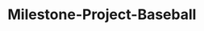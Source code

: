 # Milestone-Project-Baseball
<!--
    The purpose of this project is to create a miniature baseball simulation that encapsulates one pivotal at-bat and provides the player with a psuedo-randomly-generated win or lose outcome. This will be accomplished using many different skills learned in the first unit of the Software Development Bootcamp.
    The player's agency in the game comes two-fold: they will have the option to name their team whatever they choose and they will also commit a number guess that will partially determine how the game ends. 
    For part one, initial pieces of the project will include:
-creating an HTML framework in which the game will reside
-styling said framework to give the game life
-creating a form for the player to input their team name
    (after initial testing, I needed to also include a rules section so the player knows what is going on)
-creating a "scorebug" that will automatically update when the player has submitted their team name
    Part two will consist of giving the player to chance to submit a number guess and using that guess plus a randomly-generated second number to determine whether the player wins or loses. If the player's guess is within ten of the "AI Pitcher"'s RNG, the player "wins"
    Part two consists of:
-designing a form that allows the player to submit a hitting number and start the game
    (after initial testing, I realized I also needed a way to make it so the player COULD NOT edit the pitching number or the result)
-creating a random number generator to supply the second half of the equation, the pitcher's number.
-displaying how each ending result corresponds to a specific baseball play (Home Run, Single are wins, Flyout and Strikeout are losses)
-carrying out a sequence of events that let the player know if they won or lost, including
    --updating the scoreboard to reflect the end of the game
    --animations to show the 'baseball play' happening on a field mock-up
    --a way to restart the game after play has concluded.
    When each individual piece of the project is completed, the expectation is the final product will be worthy of a place in a future portfolio. However, it is also important to point out that this project can continuously be improved, with future updates potentially including deeper CSS customization and potentially even adding more at-bats to the game. 
    Thank you for reading,
    Grant Schlimgen
 -->